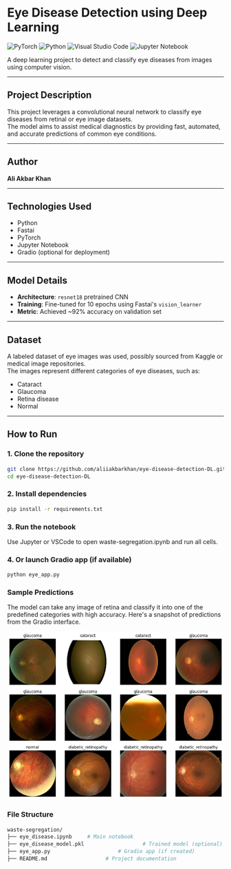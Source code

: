 # Eye Disease Detection using Deep Learning

![PyTorch](https://img.shields.io/badge/PyTorch-%23EE4C2C.svg?style=for-the-badge&logo=PyTorch&logoColor=white)
![Python](https://img.shields.io/badge/python-3670A0?style=for-the-badge&logo=python&logoColor=ffdd54)
![Visual Studio Code](https://img.shields.io/badge/Visual%20Studio%20Code-0078d7.svg?style=for-the-badge&logo=visual-studio-code&logoColor=white)
![Jupyter Notebook](https://img.shields.io/badge/jupyter-%23FA0F00.svg?style=for-the-badge&logo=jupyter&logoColor=white)

A deep learning project to detect and classify eye diseases from images using computer vision.

---

## Project Description

This project leverages a convolutional neural network to classify eye diseases from retinal or eye image datasets.  
The model aims to assist medical diagnostics by providing fast, automated, and accurate predictions of common eye conditions.

---

## Author

**Ali Akbar Khan**

---

## Technologies Used

- Python  
- Fastai  
- PyTorch  
- Jupyter Notebook  
- Gradio (optional for deployment)  

---

## Model Details

- **Architecture**: `resnet18` pretrained CNN  
- **Training**: Fine-tuned for 10 epochs using Fastai's `vision_learner`  
- **Metric**: Achieved ~92% accuracy on validation set

---

## Dataset

A labeled dataset of eye images was used, possibly sourced from Kaggle or medical image repositories.  
The images represent different categories of eye diseases, such as:

- Cataract  
- Glaucoma  
- Retina disease  
- Normal

---

## How to Run

### 1. Clone the repository

```bash
git clone https://github.com/aliiakbarkhan/eye-disease-detection-DL.git
cd eye-disease-detection-DL
```
### 2. Install dependencies
```bash
pip install -r requirements.txt
```
### 3. Run the notebook

Use Jupyter or VSCode to open waste-segregation.ipynb and run all cells.

### 4. Or launch Gradio app (if available)
```bash
python eye_app.py
```
### Sample Predictions
The model can take any image of retina and classify it into one of the predefined categories with high accuracy.
Here's a snapshot of predictions from the Gradio interface.

<img src="https://github.com/aliiakbarkhan/eye-disease-detection-DL/blob/main/output.png" />

### File Structure
```bash
waste-segregation/
├── eye_disease.ipynb     # Main notebook
├── eye_disease_model.pkl                   # Trained model (optional)
├── eye_app.py                      # Gradio app (if created)
├── README.md                   # Project documentation
```



